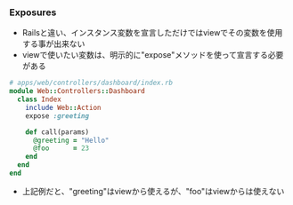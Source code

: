 ### Exposures

* Railsと違い、インスタンス変数を宣言しただけではviewでその変数を使用する事が出来ない
* viewで使いたい変数は、明示的に"expose"メソッドを使って宣言する必要がある

```ruby
# apps/web/controllers/dashboard/index.rb
module Web::Controllers::Dashboard
  class Index
    include Web::Action
    expose :greeting

    def call(params)
      @greeting = "Hello"
      @foo      = 23
    end
  end
end
```
* 上記例だと、"greeting"はviewから使えるが、"foo"はviewからは使えない
